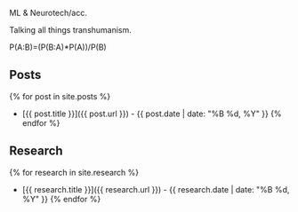 ML & Neurotech/acc. 

Talking all things transhumanism. 

P(A:B)=(P(B:A)*P(A))/P(B)


## Posts

{% for post in site.posts %}
- [{{ post.title }}]({{ post.url }}) - {{ post.date | date: "%B %d, %Y" }}
{% endfor %}

## Research

{% for research in site.research %}
- [{{ research.title }}]({{ research.url }}) - {{ research.date | date: "%B %d, %Y" }}
{% endfor %}
